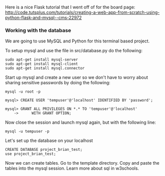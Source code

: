 Here is a nice Flask tutorial that I went off of for the board page:
http://code.tutsplus.com/tutorials/creating-a-web-app-from-scratch-using-python-flask-and-mysql--cms-22972

### Working with the database
We are going to use MySQL and Python for this terminal based project.

To setup mysql and use the file in src/database.py do the following:
```
sudo apt-get install mysql-server
sudo apt-get install mysql-client
sudo apt-get install mysql.connector
```

Start up mysql and create a new user so we don't have to worry about sharing sensitive passwords by doing the following:
```
mysql -u root -p

mysql> CREATE USER 'tempuser'@'localhost' IDENTIFIED BY 'password';

mysql> GRANT ALL PRIVILEGES ON *.* TO 'tempuser'@'localhost'
    ->      WITH GRANT OPTION;
```

Now close the session and launch mysql again, but with the following line:
```
mysql -u tempuser -p
```

Let's set up the database on your localhost
```
CREATE DATABASE project_brian_test;
use project_brian_test;
```

Now we can create tables. Go to the template directory. Copy and paste the tables into the mysql session.
Learn more about sql in w3schools.
